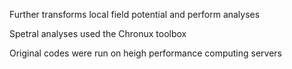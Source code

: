 
Further transforms local field potential and perform analyses

Spetral analyses used the Chronux toolbox

Original codes were run on heigh performance computing servers
